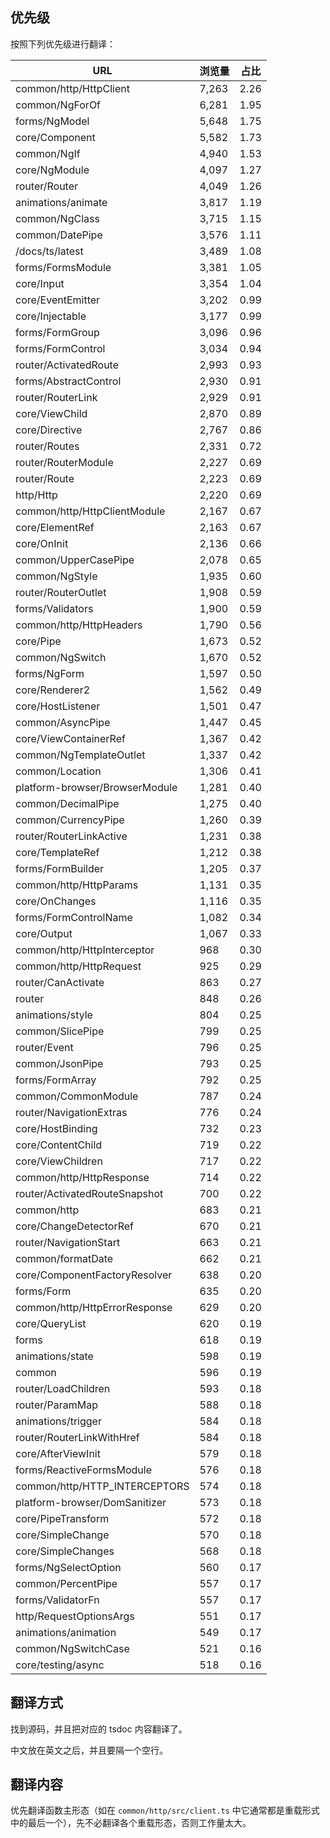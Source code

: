## 优先级

按照下列优先级进行翻译：

URL|浏览量|占比
---|---|----
common/http/HttpClient | 7,263 | 2.26
common/NgForOf | 6,281 | 1.95
forms/NgModel | 5,648 | 1.75
core/Component | 5,582 | 1.73
common/NgIf | 4,940 | 1.53
core/NgModule | 4,097 | 1.27
router/Router | 4,049 | 1.26
animations/animate | 3,817 | 1.19
common/NgClass | 3,715 | 1.15
common/DatePipe | 3,576 | 1.11
/docs/ts/latest | 3,489 | 1.08
forms/FormsModule | 3,381 | 1.05
core/Input | 3,354 | 1.04
core/EventEmitter | 3,202 | 0.99
core/Injectable | 3,177 | 0.99
forms/FormGroup | 3,096 | 0.96
forms/FormControl | 3,034 | 0.94
router/ActivatedRoute | 2,993 | 0.93
forms/AbstractControl | 2,930 | 0.91
router/RouterLink | 2,929 | 0.91
core/ViewChild | 2,870 | 0.89
core/Directive | 2,767 | 0.86
router/Routes | 2,331 | 0.72
router/RouterModule | 2,227 | 0.69
router/Route | 2,223 | 0.69
http/Http | 2,220 | 0.69
common/http/HttpClientModule | 2,167 | 0.67
core/ElementRef | 2,163 | 0.67
core/OnInit | 2,136 | 0.66
common/UpperCasePipe | 2,078 | 0.65
common/NgStyle | 1,935 | 0.60
router/RouterOutlet | 1,908 | 0.59
forms/Validators | 1,900 | 0.59
common/http/HttpHeaders | 1,790 | 0.56
core/Pipe | 1,673 | 0.52
common/NgSwitch | 1,670 | 0.52
forms/NgForm | 1,597 | 0.50
core/Renderer2 | 1,562 | 0.49
core/HostListener | 1,501 | 0.47
common/AsyncPipe | 1,447 | 0.45
core/ViewContainerRef | 1,367 | 0.42
common/NgTemplateOutlet | 1,337 | 0.42
common/Location | 1,306 | 0.41
platform-browser/BrowserModule | 1,281 | 0.40
common/DecimalPipe | 1,275 | 0.40
common/CurrencyPipe | 1,260 | 0.39
router/RouterLinkActive | 1,231 | 0.38
core/TemplateRef | 1,212 | 0.38
forms/FormBuilder | 1,205 | 0.37
common/http/HttpParams | 1,131 | 0.35
core/OnChanges | 1,116 | 0.35
forms/FormControlName | 1,082 | 0.34
core/Output | 1,067 | 0.33
common/http/HttpInterceptor | 968 | 0.30
common/http/HttpRequest | 925 | 0.29
router/CanActivate | 863 | 0.27
router | 848 | 0.26
animations/style | 804 | 0.25
common/SlicePipe | 799 | 0.25
router/Event | 796 | 0.25
common/JsonPipe | 793 | 0.25
forms/FormArray | 792 | 0.25
common/CommonModule | 787 | 0.24
router/NavigationExtras | 776 | 0.24
core/HostBinding | 732 | 0.23
core/ContentChild | 719 | 0.22
core/ViewChildren | 717 | 0.22
common/http/HttpResponse | 714 | 0.22
router/ActivatedRouteSnapshot | 700 | 0.22
common/http | 683 | 0.21
core/ChangeDetectorRef | 670 | 0.21
router/NavigationStart | 663 | 0.21
common/formatDate | 662 | 0.21
core/ComponentFactoryResolver | 638 | 0.20
forms/Form | 635 | 0.20
common/http/HttpErrorResponse | 629 | 0.20
core/QueryList | 620 | 0.19
forms | 618 | 0.19
animations/state | 598 | 0.19
common | 596 | 0.19
router/LoadChildren | 593 | 0.18
router/ParamMap | 588 | 0.18
animations/trigger | 584 | 0.18
router/RouterLinkWithHref | 584 | 0.18
core/AfterViewInit | 579 | 0.18
forms/ReactiveFormsModule | 576 | 0.18
common/http/HTTP_INTERCEPTORS | 574 | 0.18
platform-browser/DomSanitizer | 573 | 0.18
core/PipeTransform | 572 | 0.18
core/SimpleChange | 570 | 0.18
core/SimpleChanges | 568 | 0.18
forms/NgSelectOption | 560 | 0.17
common/PercentPipe | 557 | 0.17
forms/ValidatorFn | 557 | 0.17
http/RequestOptionsArgs | 551 | 0.17
animations/animation | 549 | 0.17
common/NgSwitchCase | 521 | 0.16
core/testing/async | 518 | 0.16

## 翻译方式

找到源码，并且把对应的 tsdoc 内容翻译了。

中文放在英文之后，并且要隔一个空行。

## 翻译内容

优先翻译函数主形态（如在 `common/http/src/client.ts` 中它通常都是重载形式中的最后一个），先不必翻译各个重载形态，否则工作量太大。
